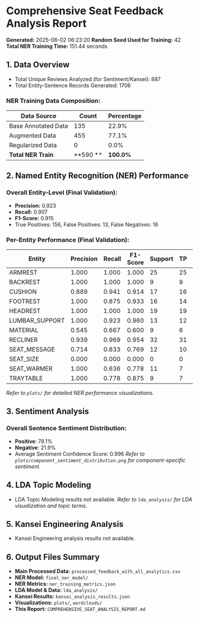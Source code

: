 # Comprehensive Seat Feedback Analysis Report

**Generated:** 2025-06-02 06:23:20
**Random Seed Used for Training:** 42
**Total NER Training Time:** 151.44 seconds

## 1. Data Overview
- Total Unique Reviews Analyzed (for Sentiment/Kansei): 887
- Total Entity-Sentence Records Generated: 1706

### NER Training Data Composition:
| Data Source         | Count   | Percentage |
|---------------------|---------|------------|
| Base Annotated Data | 135     | 22.9% |
| Augmented Data      | 455     | 77.1% |
| Regularized Data    | 0       | 0.0% |
| **Total NER Train** | **590    ** | **100.0%** |

## 2. Named Entity Recognition (NER) Performance
### Overall Entity-Level (Final Validation):
- **Precision:** 0.923
- **Recall:** 0.907
- **F1-Score:** 0.915
- True Positives: 156, False Positives: 13, False Negatives: 16

### Per-Entity Performance (Final Validation):
| Entity           | Precision | Recall | F1-Score | Support | TP | FP | FN |
|------------------|-----------|--------|----------|---------|----|----|----|
| ARMREST          | 1.000     | 1.000  | 1.000    | 25      | 25 | 0 | 0 |
| BACKREST         | 1.000     | 1.000  | 1.000    | 9       | 9 | 0 | 0 |
| CUSHION          | 0.889     | 0.941  | 0.914    | 17      | 16 | 2 | 1 |
| FOOTREST         | 1.000     | 0.875  | 0.933    | 16      | 14 | 0 | 2 |
| HEADREST         | 1.000     | 1.000  | 1.000    | 19      | 19 | 0 | 0 |
| LUMBAR_SUPPORT   | 1.000     | 0.923  | 0.960    | 13      | 12 | 0 | 1 |
| MATERIAL         | 0.545     | 0.667  | 0.600    | 9       | 6 | 5 | 3 |
| RECLINER         | 0.939     | 0.969  | 0.954    | 32      | 31 | 2 | 1 |
| SEAT_MESSAGE     | 0.714     | 0.833  | 0.769    | 12      | 10 | 4 | 2 |
| SEAT_SIZE        | 0.000     | 0.000  | 0.000    | 0       | 0 | 0 | 0 |
| SEAT_WARMER      | 1.000     | 0.636  | 0.778    | 11      | 7 | 0 | 4 |
| TRAYTABLE        | 1.000     | 0.778  | 0.875    | 9       | 7 | 0 | 2 |

*Refer to `plots/` for detailed NER performance visualizations.*

## 3. Sentiment Analysis
### Overall Sentence Sentiment Distribution:
- **Positive**: 78.1%
- **Negative**: 21.9%
- Average Sentiment Confidence Score: 0.996
*Refer to `plots/component_sentiment_distribution.png` for component-specific sentiment.*

## 4. LDA Topic Modeling
- LDA Topic Modeling results not available.
*Refer to `lda_analysis/` for LDA visualization and topic terms.*

## 5. Kansei Engineering Analysis
- Kansei Engineering analysis results not available.

## 6. Output Files Summary
- **Main Processed Data:** `processed_feedback_with_all_analytics.csv`
- **NER Model:** `final_ner_model/`
- **NER Metrics:** `ner_training_metrics.json`
- **LDA Model & Data:** `lda_analysis/`
- **Kansei Results:** `kansei_analysis_results.json`
- **Visualizations:** `plots/`, `wordclouds/`
- **This Report:** `COMPREHENSIVE_SEAT_ANALYSIS_REPORT.md`

